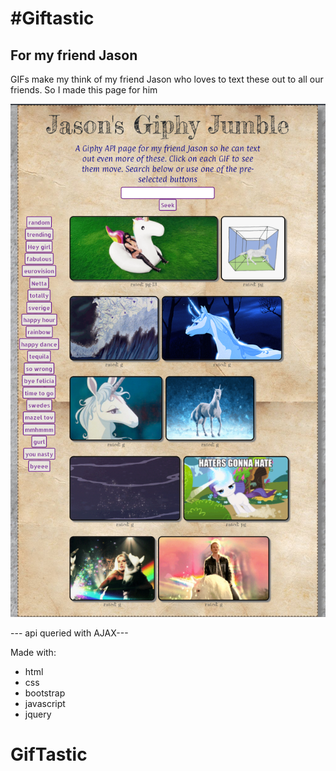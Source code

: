 #Giftastic
=======

## For my friend Jason

GIFs make my think of my friend Jason who loves to text these out to all our friends.
So I made this page for him

![Game Image](assets\images\giftastic.png)

--- api queried with AJAX---

Made with:

  * html
  * css
  * bootstrap
  * javascript
  * jquery

# GifTastic